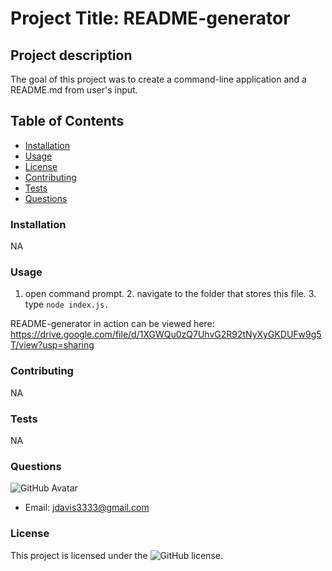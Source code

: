 
# Project Title: README-generator 

## Project description
The goal of this project was to create a command-line application and a README.md from user's input. 

## Table of Contents
* [Installation](##installation)
* [Usage](##Usage)
* [License](##License)
* [Contributing](##Contributing)
* [Tests](##Tests)
* [Questions](##Questions)

### Installation
NA

### Usage
1. open command prompt. 2. navigate to the folder that stores this file. 3. type `node index.js.`

README-generator in action can be viewed here: https://drive.google.com/file/d/1XGWQu0zQ7UhvG2R92tNyXyGKDUFw9g5T/view?usp=sharing

### Contributing
NA

### Tests
NA

### Questions
![GitHub Avatar](https://avatars3.githubusercontent.com/u/66157077?v=4)
* Email: <jdavis3333@gmail.com>

### License
This project is licensed under the ![GitHub license](https://img.shields.io/badge/license-MIT-blue.svg).
        